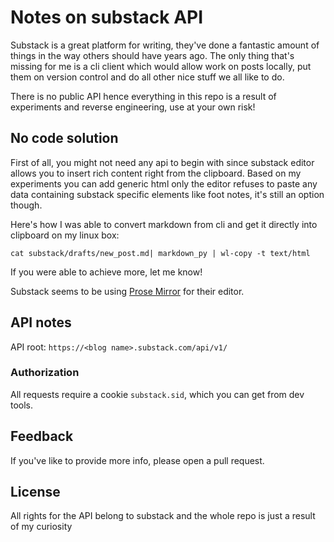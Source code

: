 # Notes on substack API

Substack is a great platform for writing, they've done a fantastic amount of things in the way others should have years ago. The only thing that's missing for me is a cli client which would allow work on posts locally, put them on version control and do all other nice stuff we all like to do.

There is no public API hence everything in this repo is a result of experiments and reverse engineering, use at your own risk!

## No code solution

First of all, you might not need any api to begin with since substack editor allows you to insert rich content right from the clipboard. Based on my experiments you can add generic html only the editor refuses to paste any data containing substack specific elements like foot notes, it's still an option though.

Here's how I was able to convert markdown from cli and get it directly into clipboard on my linux box:

```
cat substack/drafts/new_post.md| markdown_py | wl-copy -t text/html
```

If you were able to achieve more, let me know!

Substack seems to be using [Prose Mirror](https://prosemirror.net/) for their editor.

## API notes

API root: `https://<blog name>.substack.com/api/v1/`

### Authorization

All requests require a cookie `substack.sid`, which you can get from dev tools.

## Feedback

If you've like to provide more info, please open a pull request.

## License

All rights for the API belong to substack and the whole repo is just a result of my curiosity
